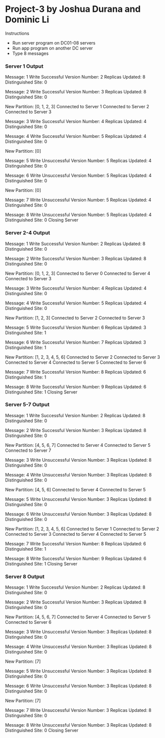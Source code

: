 # Project-3 by Joshua Durana and Dominic Li

Instructions
- Run server program on DC01-08 servers
- Run app program on another DC server
- Type 8 messages

### Server 1 Output
Message: 1
Write Successful
Version Number: 2
Replicas Updated: 8
Distinguished Site: 0

Message: 2
Write Successful
Version Number: 3
Replicas Updated: 8
Distinguished Site: 0

New Partition: [0, 1, 2, 3]
Connected to Server 1
Connected to Server 2
Connected to Server 3

Message: 3
Write Successful
Version Number: 4
Replicas Updated: 4
Distinguished Site: 0

Message: 4
Write Successful
Version Number: 5
Replicas Updated: 4
Distinguished Site: 0

New Partition: [0]

Message: 5
Write Unsuccessful
Version Number: 5
Replicas Updated: 4
Distinguished Site: 0

Message: 6
Write Unsuccessful
Version Number: 5
Replicas Updated: 4
Distinguished Site: 0

New Partition: [0]

Message: 7
Write Unsuccessful
Version Number: 5
Replicas Updated: 4
Distinguished Site: 0

Message: 8
Write Unsuccessful
Version Number: 5
Replicas Updated: 4
Distinguished Site: 0
Closing Server

### Server 2-4 Output
Message: 1
Write Successful
Version Number: 2
Replicas Updated: 8
Distinguished Site: 0

Message: 2
Write Successful
Version Number: 3
Replicas Updated: 8
Distinguished Site: 0

New Partition: [0, 1, 2, 3]
Connected to Server 0
Connected to Server 4
Connected to Server 3

Message: 3
Write Successful
Version Number: 4
Replicas Updated: 4
Distinguished Site: 0

Message: 4
Write Successful
Version Number: 5
Replicas Updated: 4
Distinguished Site: 0

New Partition: [1, 2, 3]
Connected to Server 2
Connected to Server 3

Message: 5
Write Successful
Version Number: 6
Replicas Updated: 3
Distinguished Site: 1

Message: 6
Write Successful
Version Number: 7
Replicas Updated: 3
Distinguished Site: 1

New Partition: [1, 2, 3, 4, 5, 6]
Connected to Server 2
Connected to Server 3
Connected to Server 4
Connected to Server 5
Connected to Server 6

Message: 7
Write Successful
Version Number: 8
Replicas Updated: 6
Distinguished Site: 1

Message: 8
Write Successful
Version Number: 9
Replicas Updated: 6
Distinguished Site: 1
Closing Server

### Server 5-7 Output
Message: 1
Write Successful
Version Number: 2
Replicas Updated: 8
Distinguished Site: 0

Message: 2
Write Successful
Version Number: 3
Replicas Updated: 8
Distinguished Site: 0

New Partition: [4, 5, 6, 7]
Connected to Server 4
Connected to Server 5
Connected to Server 7

Message: 3
Write Unsuccessful
Version Number: 3
Replicas Updated: 8
Distinguished Site: 0

Message: 4
Write Unsuccessful
Version Number: 3
Replicas Updated: 8
Distinguished Site: 0

New Partition: [4, 5, 6]
Connected to Server 4
Connected to Server 5

Message: 5
Write Unsuccessful
Version Number: 3
Replicas Updated: 8
Distinguished Site: 0

Message: 6
Write Unsuccessful
Version Number: 3
Replicas Updated: 8
Distinguished Site: 0

New Partition: [1, 2, 3, 4, 5, 6]
Connected to Server 1
Connected to Server 2
Connected to Server 3
Connected to Server 4
Connected to Server 5

Message: 7
Write Successful
Version Number: 8
Replicas Updated: 6
Distinguished Site: 1

Message: 8
Write Successful
Version Number: 9
Replicas Updated: 6
Distinguished Site: 1
Closing Server

### Server 8 Output
Message: 1
Write Successful
Version Number: 2
Replicas Updated: 8
Distinguished Site: 0

Message: 2
Write Successful
Version Number: 3
Replicas Updated: 8
Distinguished Site: 0

New Partition: [4, 5, 6, 7]
Connected to Server 4
Connected to Server 5
Connected to Server 6

Message: 3
Write Unsuccessful
Version Number: 3
Replicas Updated: 8
Distinguished Site: 0

Message: 4
Write Unsuccessful
Version Number: 3
Replicas Updated: 8
Distinguished Site: 0

New Partition: [7]

Message: 5
Write Unsuccessful
Version Number: 3
Replicas Updated: 8
Distinguished Site: 0

Message: 6
Write Unsuccessful
Version Number: 3
Replicas Updated: 8
Distinguished Site: 0

New Partition: [7]

Message: 7
Write Unsuccessful
Version Number: 3
Replicas Updated: 8
Distinguished Site: 0

Message: 8
Write Unsuccessful
Version Number: 3
Replicas Updated: 8
Distinguished Site: 0
Closing Server